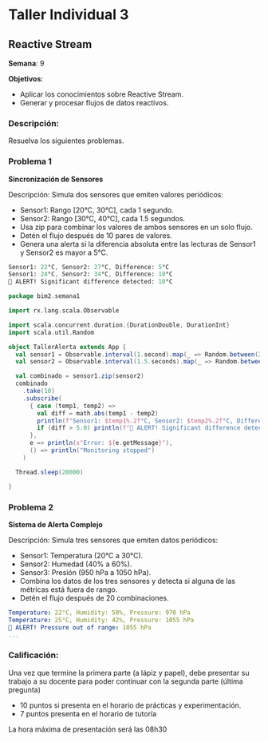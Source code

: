 # Taller Individual  3
## Reactive Stream

**Semana**: 9

**Objetivos**:

- Aplicar los conocimientos sobre Reactive Stream.
- Generar y procesar flujos de datos reactivos.

### Descripción:

Resuelva los siguientes problemas.

### Problema 1
**Sincronización de Sensores**

Descripción: Simula dos sensores que emiten valores periódicos:

- Sensor1: Rango [20°C, 30°C], cada 1 segundo.
- Sensor2: Rango [30°C, 40°C], cada 1.5 segundos.
- Usa zip para combinar los valores de ambos sensores en un solo flujo.
- Detén el flujo después de 10 pares de valores.
- Genera una alerta si la diferencia absoluta entre las lecturas de Sensor1 y Sensor2 es mayor a 5°C.
  

```mathematica
Sensor1: 22°C, Sensor2: 27°C, Difference: 5°C
Sensor1: 24°C, Sensor2: 34°C, Difference: 10°C
🚨 ALERT! Significant difference detected: 10°C
```

```scala
package bim2.semana1

import rx.lang.scala.Observable

import scala.concurrent.duration.{DurationDouble, DurationInt}
import scala.util.Random

object TallerAlerta extends App {
  val sensor1 = Observable.interval(1.second).map(_ => Random.between(20.0, 30.0))
  val sensor2 = Observable.interval(1.5.seconds).map(_ => Random.between(30.0, 40.0))

  val combinado = sensor1.zip(sensor2)
  combinado
    .take(10)
    .subscribe(
      { case (temp1, temp2) =>
        val diff = math.abs(temp1 - temp2)
        println(f"Sensor1: $temp1%.2f°C, Sensor2: $temp2%.2f°C, Difference: $diff%.2f°C")
        if (diff > 5.0) println(f"🚨 ALERT! Significant difference detected: $diff%.2f°C")
      },
      e => println(s"Error: ${e.getMessage}"),
      () => println("Monitoring stopped")
    )

  Thread.sleep(20000)

}

```

### Problema 2
**Sistema de Alerta Complejo**

Descripción: Simula tres sensores que emiten datos periódicos:

- Sensor1: Temperatura (20°C a 30°C).
- Sensor2: Humedad (40% a 60%).
- Sensor3: Presión (950 hPa a 1050 hPa).
- Combina los datos de los tres sensores y detecta si alguna de las métricas está fuera de rango.
- Detén el flujo después de 20 combinaciones.

```yaml
Temperature: 22°C, Humidity: 50%, Pressure: 970 hPa
Temperature: 25°C, Humidity: 42%, Pressure: 1055 hPa
🚨 ALERT! Pressure out of range: 1055 hPa
...
```

### Calificación:

Una vez que termine la primera parte (a lápiz y papel), debe presentar su trabajo a su docente para poder continuar con la segunda parte (última pregunta)

- 10 puntos si presenta en el horario de prácticas y experimentación.
- 7 puntos presenta en el horario de tutoría

La hora máxima de presentación será las 08h30

